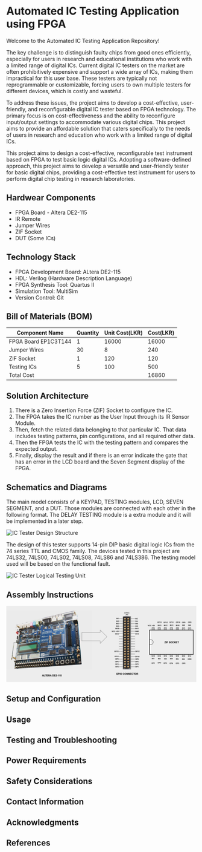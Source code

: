 # Automated IC Testing Application using FPGA

Welcome to the Automated IC Testing Application Repository! 

The key challenge is to distinguish faulty chips from good ones efficiently, especially for users in research and educational institutions who work with a limited range of digital ICs. Current digital IC testers on the market are often prohibitively expensive and support a wide array of ICs, making them impractical for this user base. These testers are typically not reprogrammable or customizable, forcing users to own multiple testers for different devices, which is costly and wasteful.

To address these issues, the project aims to develop a cost-effective, user-friendly, and reconfigurable digital IC tester based on FPGA technology. The primary focus is on cost-effectiveness and the ability to reconfigure input/output settings to accommodate various digital chips. This project aims to provide an affordable solution that caters specifically to the needs of users in research and education who work with a limited range of digital ICs.

This project aims to design a cost-effective, reconfigurable test instrument based on FPGA to test basic logic digital ICs. Adopting a software-defined approach, this project aims to develop a versatile and user-friendly tester for basic digital chips, providing a cost-effective test instrument for users to perform digital chip testing in research laboratories.

## Hardwear Components

- FPGA Board - Altera DE2-115
- IR Remote
- Jumper Wires
- ZIF Socket
- DUT (Some ICs)

## Technology Stack

- FPGA Development Board: ALtera DE2-115
- HDL: Verilog (Hardware Description Language)
- FPGA Synthesis Tool: Quartus II
- Simulation Tool: MultiSim
- Version Control: Git

## Bill of Materials (BOM)

| Component Name  | Quantity | Unit Cost(LKR) | Cost(LKR) |
| ------------- | ------------- | ------------- | ------------- |
| FPGA Board EP1C3T144 | 1  | 16000  | 16000  |
| Jumper Wires | 30  | 8  | 240  |
| ZIF Socket | 1  | 120  | 120  |
| Testing ICs | 5  | 100  | 500  |
| Total Cost |     |      | 16860  |

## Solution Architecture

1. There is a Zero Insertion Force (ZIF) Socket to configure the IC.
2. The FPGA takes the IC number as the User Input through its IR Sensor Module.
3. Then, fetch the related data belonging to that particular IC. That data includes testing patterns, pin configurations, and all required other data.
5. Then the FPGA tests the IC with the testing pattern and compares the expected output.
6. Finally, display the result and if there is an error indicate the gate that has an error in the LCD board and the Seven Segment display of the FPGA.

## Schematics and Diagrams

The main model consists of a KEYPAD, TESTING modules, LCD, SEVEN SEGMENT, and a DUT. Those modules are connected with each other in the following format. The DELAY TESTING module is a extra module and it will be implemented in a later step.

![IC Tester Design Structure](https://github.com/cepdnaclk/e19-co227-Automatic-IC-Testing-Application-Using-FPGA/assets/78247019/5419e397-d831-40bb-a5a2-6d574031d537)

The design of this tester supports 14-pin DIP basic digital logic ICs from the 74 series TTL and CMOS family. The devices tested in this project are 74LS32, 74LS00, 74LS02, 74LS08, 74LS86 and 74LS386. The testing model used will be based on the functional fault.

![IC Tester Logical Testing Unit](https://github.com/cepdnaclk/e19-co227-Automatic-IC-Testing-Application-Using-FPGA/assets/78247019/31a4bdf2-bf59-4227-a770-b6412a20dc13)

## Assembly Instructions

![Assembly Instructions](./assets/assemly.png)

## Setup and Configuration 
## Usage
## Testing and Troubleshooting
## Power Requirements 
## Safety Considerations
## Contact Information
## Acknowledgments
## References
